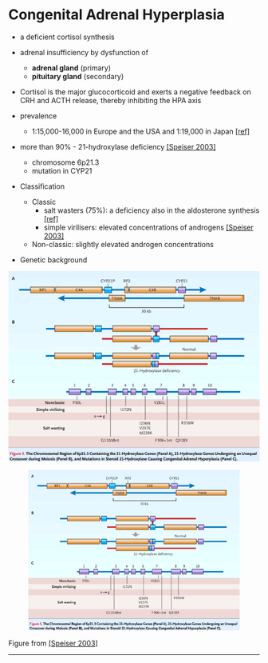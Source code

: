 # Congenital Adrenal Hyperplasia

* a deficient cortisol synthesis
* adrenal insufficiency by dysfunction of 
    + **adrenal gland** (primary) 
    + **pituitary gland** (secondary)
* Cortisol is the major glucocorticoid and exerts a negative feedback on CRH and ACTH release, thereby inhibiting the HPA axis
* prevalence
    + 1:15,000-16,000 in Europe and the USA and 1:19,000 in Japan [[ref]](../articles/2004_vanderKamp.pdf)
* more than 90% - 21-hydroxylase deficiency [[Speiser 2003]](https://doi.org/10.1210/jc.2018-01865)
    + chromosome 6p21.3
    + mutation in CYP21

* Classification 
    + Classic
        - salt wasters (75%):  a deficiency also in the aldosterone synthesis [[ref]](../articles/2000_White.pdf)
        - simple virilisers: elevated concentrations of androgens [[Speiser 2003]](https://doi.org/10.1210/jc.2018-01865)
    + Non-classic: slightly elevated androgen concentrations

* Genetic background 

![](./screenshots/CAH_mutations.png)

<figure><img src="./screenshots/CAH_mutations.png"></figure>

Figure from [[Speiser 2003]](https://doi.org/10.1210/jc.2018-01865)

---

